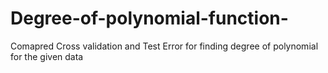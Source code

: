 # Degree-of-polynomial-function-
Comapred Cross validation and Test Error for finding degree of polynomial for the given data
